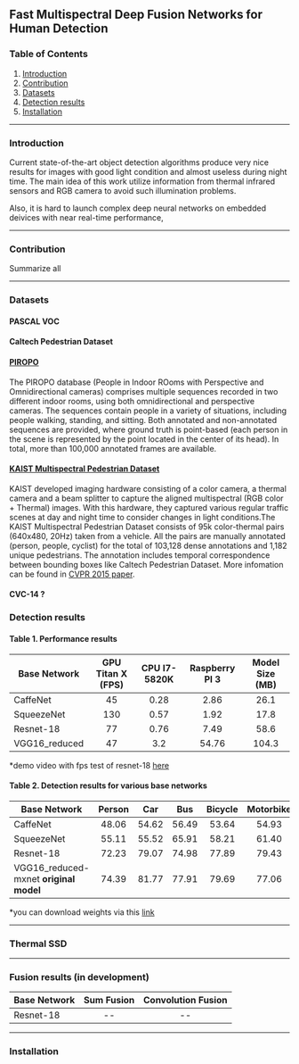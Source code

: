 ## Fast Multispectral Deep Fusion Networks for Human Detection

### Table of Contents
1. [Introduction](#introduction)
2. [Contribution](#contribution)
3. [Datasets](#datasets)
4. [Detection results](#detection_results)
5. [Installation](#installation)

------
### Introduction


Current state-of-the-art object detection algorithms produce very nice results for images with good light condition and almost useless during night time. The main idea of this work utilize information from thermal infrared sensors and RGB camera to avoid such illumination problems.

Also, it is hard to launch complex deep neural networks on embedded deivices with near real-time performance, 

------
### Contribution
Summarize all

------

### Datasets

#### PASCAL VOC
#### Caltech Pedestrian Dataset

#### [PIROPO](https://sites.google.com/site/piropodatabase/)

The PIROPO database (People in Indoor ROoms with Perspective and Omnidirectional cameras) comprises multiple sequences recorded in two different indoor rooms, using both omnidirectional and perspective cameras. The sequences contain people in a variety of situations, including people walking, standing, and sitting. Both annotated and non-annotated sequences are provided, where ground truth is point-based (each person in the scene is represented by the point located in the center of its head). In total, more than 100,000 annotated frames are available.

#### [KAIST Multispectral Pedestrian Dataset](https://sites.google.com/site/pedestrianbenchmark/)

KAIST developed imaging hardware consisting of a color camera, a thermal camera and a beam splitter to capture the aligned multispectral (RGB color + Thermal) images. With this hardware, they captured various regular traffic scenes at day and night time to consider changes in light conditions.The KAIST Multispectral Pedestrian Dataset consists of 95k color-thermal pairs (640x480, 20Hz) taken from a vehicle. All the pairs are manually annotated (person, people, cyclist) for the total of 103,128 dense annotations and 1,182 unique pedestrians. The annotation includes temporal correspondence between bounding boxes like Caltech Pedestrian Dataset. More infomation can be found in [CVPR 2015 paper](https://goo.gl/ZF9v6r).

#### CVC-14 ?

### Detection results

#### Table 1. Performance results 
| Base Network  | GPU Titan X (FPS)  | CPU I7-5820K | Raspberry PI 3 | Model Size (MB)|
| ------------- | :----------: | :-------------------: | :----------: | :--:  |
| CaffeNet      | 45           |      0.28             |    2.86      | 26.1  |
| SqueezeNet    | 130          |      0.57             |    1.92      | 17.8  |
| Resnet-18     | 77           |      0.76             |    7.49      | 58.6  |
| VGG16_reduced | 47           |      3.2              |    54.76     | 104.3 |

*demo video with fps test of resnet-18 [here](https://www.youtube.com/watch?v=h0qhZK0eGZY) 


#### Table 2. Detection results for various base networks
|Base Network                       | Person | Car  | Bus | Bicycle | Motorbike | Train | Aeroplane | AP |
| --------------------------------- | :----: | :--: | :---: | :---: | :---: | :---: | :---: | :---: |
|CaffeNet                           | 48.06 | 54.62 | 56.49 | 53.64 | 54.93 | 57.12 | 47.83 | 41.40 |
|SqueezeNet                         | 55.11 | 55.52 | 65.91 | 58.21 | 61.40 | 68.60 | 55.46 | 49.55 |
|Resnet-18                          | 72.23 | 79.07 | 74.98 | 77.89 | 79.43 | 79.24 | 70.98 | 67.15 |
|VGG16_reduced-mxnet **original model** | 74.39 | 81.77 | 77.91 | 79.69 | 77.06 | 84.01 | 72.15 | 71.57 |

*you can download weights via this [link](https://goo.gl/Uwyom7) 

------

### Thermal SSD

------
### Fusion results (in development)

| Base Network  | Sum Fusion   | Convolution Fusion    |
| ------------- | :----------: | :-------------------: | 
| Resnet-18     |     --       |      --              |  


------

### Installation 

